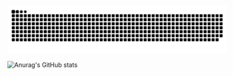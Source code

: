 <picture>
  <source
    media="(prefers-color-scheme: dark)"
    srcset="https://farm-simulator-auction-mod.vercel.app/"
  />
  <source
    media="(prefers-color-scheme: light)"
    srcset="https://raw.githubusercontent.com/platane/snk/output/github-contribution-grid-snake.svg"
  />
  <img
    alt="github contribution grid snake animation"
    src="https://raw.githubusercontent.com/platane/snk/output/github-contribution-grid-snake.svg"
  />
</picture>

![Anurag's GitHub stats](https://github-readme-stats.vercel.app/api?username=eusouanderson&show_icons=true&theme=radical)

